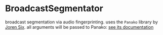 # BroadcastSegmentator

broadcast segmentation via audio fingerprinting. uses the `Panako` library by [Joren Six](https://github.com/JorenSix). all arguments will be passed to Panako: [see its documentation](http://panako.be/releases/Panako-latest/readme.html)


